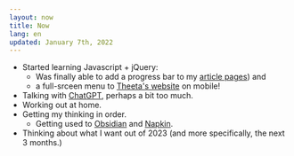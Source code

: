 ```yaml
---
layout: now
title: Now
lang: en
updated: January 7th, 2022
---
```


* Started learning Javascript + jQuery:
  * Was finally able to add a progress bar to my [article pages](/en/writing)) and
  * a full-srceen menu to [Theeta's website](https://theeta.nl) on mobile!
* Talking with [ChatGPT](https://chat.openai.com/), perhaps a bit too much.
* Working out at home.  
* Getting my thinking in order.
  * Getting used to [Obsidian](https://obsidian.md/) and [Napkin](https://napkin.one/?via=anna).
* Thinking about what I want out of 2023 (and more specifically, the next 3 months.)